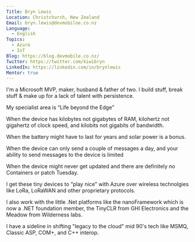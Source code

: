 ```yaml
---
Title: Bryn Lewis
Location: Christchurch, New Zealand
Email: bryn.lewis@devmobiloe.co.nz
Language:
  - English
Topics:
  - Azure
  - IoT
Blog: https://blog.devmobile.co.nz/
Twitter: https://twitter.com/kiwibryn
LinkedIn: https://linkedin.com/in/brynlewis
Mentor: true
---
```


I'm a Microsoft MVP, maker, husband & father of two. I build stuff, break stuff & make up for a lack of talent with persistence.

My specialist area is “Life beyond the Edge” 

When the device has kilobytes not gigabytes of RAM, kilohertz not gigahertz of clock speed, and kilobits not gigabits of bandwidth. 

When the battery might have to last for years and solar power is a bonus. 

When the device can only send a couple of messages a day, and your ability to send messages to the device is limited

When the device might never get updated and there are definitely no Containers or patch Tuesday.

I get these tiny devices to “play nice” with Azure over wireless technolgies like LoRa, LoRaWAN and other proprietary protocols.

I also work with the little .Net platforms like the nanoFramework which is now a .NET foundation member, the TinyCLR from GHI Electronics and the Meadow from Wilderness labs.

I have a sideline in shifting "legacy to the cloud" mid 90's tech like MSMQ, Classic ASP, COM+, and C++ interop.


